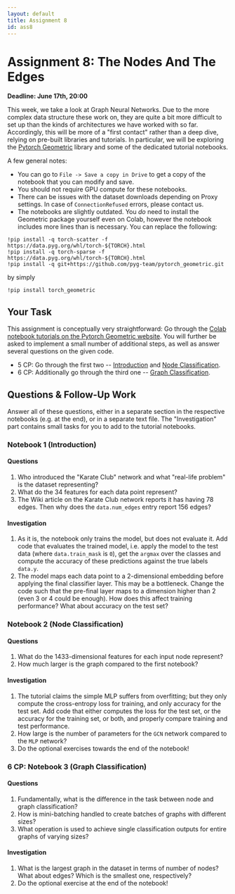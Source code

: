 ```yaml
---
layout: default
title: Assignment 8
id: ass8
---
```



# Assignment 8:  The Nodes And The Edges
**Deadline: June 17th, 20:00**

This week, we take a look at Graph Neural Networks.
Due to the more complex data structure these work on, they are quite a bit more difficult to set up than the kinds of
architectures we have worked with so far.
Accordingly, this will be more of a "first contact" rather than a deep dive, relying on pre-built libraries and tutorials.
In particular, we will be exploring the [Pytorch Geometric](https://pytorch-geometric.readthedocs.io/en/latest/index.html)
library and some of the dedicated tutorial notebooks.

A few general notes:
- You can go to `File -> Save a copy in Drive` to get a copy of the notebook that you can modify and save.
- You should not require GPU compute for these notebooks.
- There can be issues with the dataset downloads depending on Proxy settings.
In case of `ConnectionRefused` errors, please contact us.
- The notebooks are slightly outdated. You _do_ need to install the Geometric package yourself even on Colab, however the notebook
includes more lines than is necessary. 
You can replace the following:

```
!pip install -q torch-scatter -f https://data.pyg.org/whl/torch-${TORCH}.html
!pip install -q torch-sparse -f https://data.pyg.org/whl/torch-${TORCH}.html
!pip install -q git+https://github.com/pyg-team/pytorch_geometric.git
```

by simply

`!pip install torch_geometric`


## Your Task

This assignment is conceptually very straightforward:
Go through the [Colab notebook tutorials on the Pytorch Geometric website](https://pytorch-geometric.readthedocs.io/en/latest/get_started/colabs.html).
You will further be asked to implement a small number of additional steps, as well as answer several questions on the
given code.

- 5 CP: Go through the first two -- [Introduction](https://colab.research.google.com/drive/1h3-vJGRVloF5zStxL5I0rSy4ZUPNsjy8?usp=sharing) 
and [Node Classification](https://colab.research.google.com/drive/14OvFnAXggxB8vM4e8vSURUp1TaKnovzX?usp=sharing).
- 6 CP: Additionally go through the third one -- [Graph Classification](https://colab.research.google.com/drive/1I8a0DfQ3fI7Njc62__mVXUlcAleUclnb?usp=sharing).


## Questions  & Follow-Up Work

Answer all of these questions, either in a separate section in the respective notebooks (e.g. at the end), or in a 
separate text file.
The "Investigation" part contains small tasks for you to add to the tutorial notebooks.

### Notebook 1 (Introduction)

#### Questions
1. Who introduced the "Karate Club" network and what "real-life problem" is the dataset representing?
2. What do the 34 features for each data point represent?
3. The Wiki article on the Karate Club network reports it has having 78 edges.
Then why does the `data.num_edges` entry report 156 edges?

#### Investigation
1. As it is, the notebook only trains the model, but does not evaluate it.
Add code that evaluates the trained model, i.e. apply the model to the test data (where `data.train_mask` is `0`),
get the `argmax` over the classes and compute the accuracy of these predictions against the true labels `data.y`.
2. The model maps each data point to a 2-dimensional embedding before applying the final classifier layer.
This may be a bottleneck.
Change the code such that the pre-final layer maps to a dimension higher than 2 (even 3 or 4 could be enough). How does
this affect training performance? What about accuracy on the test set?

### Notebook 2 (Node Classification)

#### Questions
1. What do the 1433-dimensional features for each input node represent?
2. How much larger is the graph compared to the first notebook?

#### Investigation
1. The tutorial claims the simple MLP suffers from overfitting; but they only compute the cross-entropy loss for training,
and only accuracy for the test set.
Add code that either computes the loss for the test set, or the accuracy for the training set, or both, and properly compare
training and test performance.
3. How large is the number of parameters for the `GCN` network compared to the `MLP` network?
2. Do the optional exercises towards the end of the notebook!

### 6 CP: Notebook 3 (Graph Classification)

#### Questions
1. Fundamentally, what is the difference in the task between node and graph classification?
2. How is mini-batching handled to create batches of graphs with different sizes?
3. What operation is used to achieve single classification outputs for entire graphs of varying sizes?

#### Investigation
1. What is the largest graph in the dataset in terms of number of nodes? What about edges? Which is the smallest one,
respectively?
2. Do the optional exercise at the end of the notebook!
